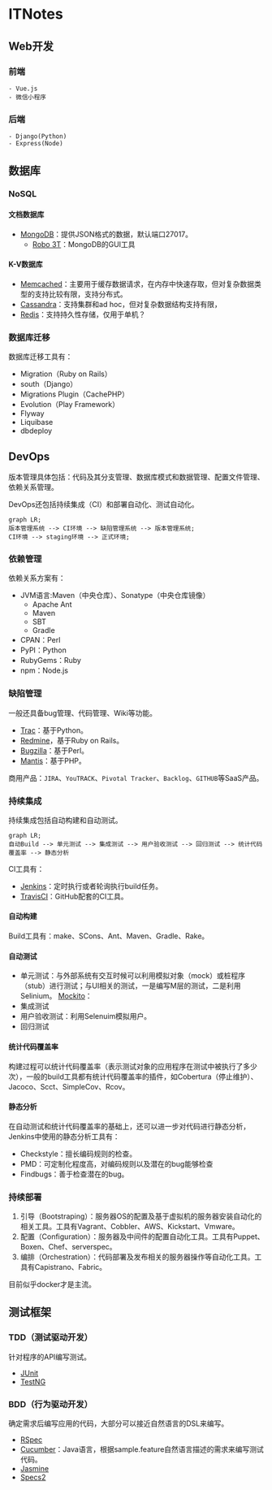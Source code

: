# ITNotes

## Web开发

### 前端
    - Vue.js
    - 微信小程序

### 后端
    - Django(Python)
    - Express(Node)



## 数据库

### NoSQL
#### 文档数据库
- [MongoDB](https://www.mongodb.com/)：提供JSON格式的数据，默认端口27017。
    - [Robo 3T](https://robomongo.org/)：MongoDB的GUI工具


#### K-V数据库
- [Memcached](https://memcached.org/)：主要用于缓存数据请求，在内存中快速存取，但对复杂数据类型的支持比较有限，支持分布式。
- [Cassandra](https://cassandra.apache.org/)：支持集群和ad hoc，但对复杂数据结构支持有限，
- [Redis](https://redis.io/)：支持持久性存储，仅用于单机？

### 数据库迁移
数据库迁移工具有：
- Migration（Ruby on Rails）
- south（Django）
- Migrations Plugin（CachePHP）
- Evolution（Play Framework）
- Flyway
- Liquibase
- dbdeploy



## DevOps
版本管理具体包括：代码及其分支管理、数据库模式和数据管理、配置文件管理、依赖关系管理。

DevOps还包括持续集成（CI）和部署自动化、测试自动化。

```mermaid
graph LR;
版本管理系统 --> CI环境 --> 缺陷管理系统 --> 版本管理系统;
CI环境 --> staging环境 --> 正式环境;
```

### 依赖管理
依赖关系方案有：
- JVM语言:Maven（中央仓库）、Sonatype（中央仓库镜像）
    - Apache Ant
    - Maven
    - SBT
    - Gradle
- CPAN：Perl
- PyPI：Python
- RubyGems：Ruby
- npm：Node.js


### 缺陷管理
一般还具备bug管理、代码管理、Wiki等功能。

- [Trac](https://trac.edgewall.org/)：基于Python。
- [Redmine](https://www.redmine.org/)，基于Ruby on Rails。
- [Bugzilla](https://www.bugzilla.org/)：基于Perl。
- [Mantis](https://www.mantisbt.org/)：基于PHP。

商用产品：`JIRA`、`YouTRACK`、`Pivotal Tracker`、`Backlog`、`GITHUB`等SaaS产品。


### 持续集成
持续集成包括自动构建和自动测试。
```mermaid
graph LR;
自动Build --> 单元测试 --> 集成测试 --> 用户验收测试 --> 回归测试 --> 统计代码覆盖率 --> 静态分析
```

CI工具有：
- [Jenkins](https://www.jenkins.io/)：定时执行或者轮询执行build任务。
- [TravisCI](https://travis-ci.org/)：GitHub配套的CI工具。

#### 自动构建
Build工具有：make、SCons、Ant、Maven、Gradle、Rake。

#### 自动测试
- 单元测试：与外部系统有交互时候可以利用模拟对象（mock）或桩程序（stub）进行测试；与UI相关的测试，一是编写M层的测试，二是利用Selinium。
    [Mockito](https://site.mockito.org/)：
- 集成测试
- 用户验收测试：利用Selenuim模拟用户。
- 回归测试

#### 统计代码覆盖率
构建过程可以统计代码覆盖率（表示测试对象的应用程序在测试中被执行了多少次），一般的build工具都有统计代码覆盖率的插件，如Cobertura（停止维护）、Jacoco、Scct、SimpleCov、Rcov。

#### 静态分析
在自动测试和统计代码覆盖率的基础上，还可以进一步对代码进行静态分析，Jenkins中使用的静态分析工具有：
- Checkstyle：擅长编码规则的检查。
- PMD：可定制化程度高，对编码规则以及潜在的bug能够检查
- Findbugs：善于检查潜在的bug。


### 持续部署
1. 引导（Bootstraping）：服务器OS的配置及基于虚拟机的服务器安装自动化的相关工具。工具有Vagrant、Cobbler、AWS、Kickstart、Vmware。
2. 配置（Configuration）：服务器及中间件的配置自动化工具。工具有Puppet、Boxen、Chef、serverspec。 
3. 编排（Orchestration）：代码部署及发布相关的服务器操作等自动化工具。工具有Capistrano、Fabric。

目前似乎docker才是主流。



## 测试框架

### TDD（测试驱动开发）
针对程序的API编写测试。
- [JUnit](https://junit.org/junit5/)
- [TestNG](https://testng.org/doc/)


### BDD（行为驱动开发）
确定需求后编写应用的代码，大部分可以接近自然语言的DSL来编写。
- [RSpec](https://rspec.infhttp://mockito.org/o/)
- [Cucumber](https://cukes.info/)：Java语言，根据sample.feature自然语言描述的需求来编写测试代码。
- [Jasmine](https://site.mockito.org/)
- [Specs2](http://etorreborre.github.io/specs2/)


